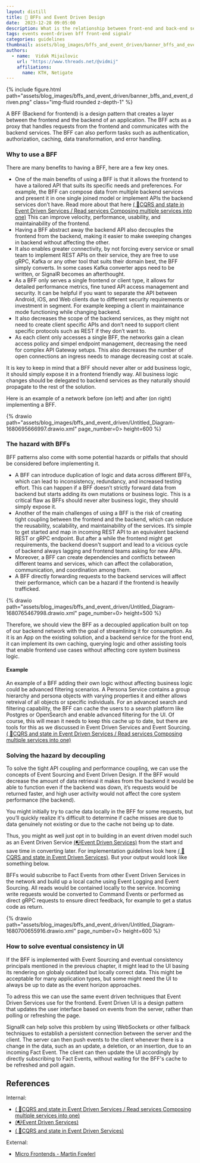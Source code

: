 ```yaml
---
layout: distill
title: 📡 BFFs and Event Driven Design
date:  2023-12-28 09:05:00
description: What is the relationship between front-end and back-end services and how can we make them scalable and fault tollerant?
tags: events event-driven bff front-end signalr
categories: guidelines
thumbnail: assets/blog_images/bffs_and_event_driven/banner_bffs_and_event_driven.png
authors:
  - name:  Vidak Mijailovic
    url: "https://www.threads.net/@vidmij" 
    affiliations:
      name: KTH, Netigate
---
```


{% include figure.html path="assets/blog_images/bffs_and_event_driven/banner_bffs_and_event_driven.png" class="img-fluid rounded z-depth-1" %}


A BFF (Backend for frontend) is a design pattern that creates a layer between the frontend and the backend of an application. The BFF acts as a proxy that handles requests from the frontend and communicates with the backend services. The BFF can also perform tasks such as authentication, authorization, caching, data transformation, and error handling.

### Why to use a BFF
There are many benefits to having a BFF, here are a few key ones.
* One of the main benefits of using a BFF is that it allows the frontend to have a tailored API that suits its specific needs and preferences. For example, the BFF can compose data from multiple backend services and present it in one single joined model or implement APIs the backend services don’t have. Read more about that here [( :flags:CQRS and state in Event Driven Services / Read services Composing multiple services into one)](/blog/2023/cqrs_and_state/#read-services---composing-multiple-services-into-one)
This can improve velocity, performance, usability, and maintainability of the frontend. 
* Having a BFF abstract away the backend API also decouples the frontend from the backend, making it easier to make sweeping changes in backend without affecting the other.
* It also enables greater connectivity, by not forcing every service or small team to implement REST APIs on their service, they are free to use gRPC, Kafka or any other tool that suits their domain best, the BFF simply converts. In some cases Kafka converter apps need to be written, or SignalR becomes an afterthought.
* As a BFF only serves a single frontend or client type, it allows for detailed performance metrics, fine tuned API access management and security. It can be helpful if you want to separate the API between Android, iOS, and Web clients due to different security requirements or investment in segment. For example keeping a client in maintainance mode functioning while changing backend. 
* It also decreases the scope of the backend services, as they might not need to create client specific APIs and don’t need to support client specific protocols such as REST if they don’t want to.
* As each client only accesses a single BFF, the networks gain a clean access policy and simpel endpoint management, decreasing the need for complex API Gateway setups. This also decreases the number of open connections an ingress needs to manage decreasing cost at scale.

It is key to keep in mind that a BFF should never alter or add business logic, it should simply expose it in a frontend friendly way. All business logic changes should be delegated to backend services as they naturally should propagate to the rest of the solution.

Here is an example of a network before (on left) and after (on right) implementing a BFF.

{% drawio path="assets/blog_images/bffs_and_event_driven/Untitled_Diagram-1680695666997.drawio.xml" page_number=0> height=600 %}

### The hazard with BFFs
BFF patterns also come with some potential hazards or pitfalls that should be considered before implementing it.
* A BFF can introduce duplication of logic and data across different BFFs, which can lead to inconsistency, redundancy, and increased testing effort. This can happen if a BFF doesn’t strictly forward data from backend but starts adding its own mutations or business logic. This is a critical flaw as BFFs should never alter business logic, they should simply expose it.
* Another of the main challenges of using a BFF is the risk of creating tight coupling between the frontend and the backend, which can reduce the reusability, scalability, and maintainability of the services. It’s simple to get started and map in incoming REST API to an equivalent backend REST or gRPC endpoint. But after a while the frontend might get requirements, the backend doesn't support and lead to a vicious cycle of backend always lagging and frontend teams asking for new APIs. 
* Moreover, a BFF can create dependencies and conflicts between different teams and services, which can affect the collaboration, communication, and coordination among them. 
* A BFF directly forwarding requests to the backend services will affect their performance, which can be a hazard if the frontend is heavily trafficked. 

{% drawio path="assets/blog_images/bffs_and_event_driven/Untitled_Diagram-1680765467998.drawio.xml" page_number=0> height=500 %}

Therefore, we should view the BFF as a decoupled application built on top of our backend network with the goal of streamlining it for consumption. As it is an App on the existing solution, and a backend service for the front end, it can implement its own caching, querying logic and other assisting tools that enable frontend use cases without affecting core system business logic.

#### Example
An example of a BFF adding their own logic without affecting business logic could be advanced filtering scenarios. A Persona Service contains a group hierarchy and persona objects with varying properties it and either allows retreival of all objects or specific individuals. For an advanced search and filtering capability, the BFF can cache the users to a search platform like Postgres or OpenSearch and enable advanced filtering for the UI. Of course, this will mean it needs to keep this cache up to date, but there are tools for this as we discussed in Event Driven Services and Event Sourcing. [( :flags:CQRS and state in Event Driven Services / Read services Composing multiple services into one)](/blog/2023/cqrs_and_state/#read-services---composing-multiple-services-into-one)

### Solving the hazard by decoupling
To solve the tight API coupling and performance coupling, we can use the concepts of Event Sourcing and Event Driven Design. If the BFF would decrease the amount of data retrieval it makes from the backend it would be able to function even if the backend was down, it’s requests would be returned faster, and high user activity would not affect the core system performance (the backend).

You might initially try to cache data locally in the BFF for some requests, but you’ll quickly realize it's difficult to determine if cache misses are due to data genuinely not existing or due to the cache not being up to date.

Thus, you might as well just opt in to building in an event driven model such as an Event Driven Service [(:mailbox_with_no_mail:Event Driven Services)](http://localhost:8080/blog/2023/event_driven_services/) from the start and save time in converting later. For implementation guidelines look here [( :flags:CQRS and state in Event Driven Services)](/blog/2023/cqrs_and_state/). But your output would look like something below.

BFFs would subscribe to Fact Events from other Event Driven Services in the network and build up a local cache using Event Logging and Event Sourcing. All reads would be contained locally to the service. Incoming write requests would be converted to Command Events or performed as direct gRPC requests to ensure direct feedback, for example to get a status code as return.


{% drawio path="assets/blog_images/bffs_and_event_driven/Untitled_Diagram-1680700655916.drawio.xml" page_number=0> height=600 %}

### How to solve eventual consistency in UI
If the BFF is implemented with Event Sourcing and eventual consistency principals mentioned in the previous chapter, it might lead to the UI basing its rendering on globaly outdated but locally correct data. This might be acceptable for many application types, but some might need the UI to always be up to date as the event horizon approaches. 

To adress this we can use the same event driven techniques that Event Driven Services use for the frontend. Event Driven UI is a design pattern that updates the user interface based on events from the server, rather than polling or refreshing the page.

SignalR can help solve this problem by using WebSockets or other fallback techniques to establish a persistent connection between the server and the client. The server can then push events to the client whenever there is a change in the data, such as an update, a deletion, or an insertion, due to an incoming Fact Event. The client can then update the UI accordingly by directly subscribing to Fact Events, without waiting for the BFF's cache to be refreshed and poll again. 
 
 
## References

Internal:

* [( :flags:CQRS and state in Event Driven Services / Read services Composing multiple services into one)](/blog/2023/cqrs_and_state/#read-services---composing-multiple-services-into-one)
* [(:mailbox_with_no_mail:Event Driven Services)](http://localhost:8080/blog/2023/event_driven_services/)
* [( :flags:CQRS and state in Event Driven Services)](/blog/2023/cqrs_and_state/)

External:
* [Micro Frontends - Martin Fowlerl](https://martinfowler.com/articles/micro-frontends.html?utm_source=pocket_reader)